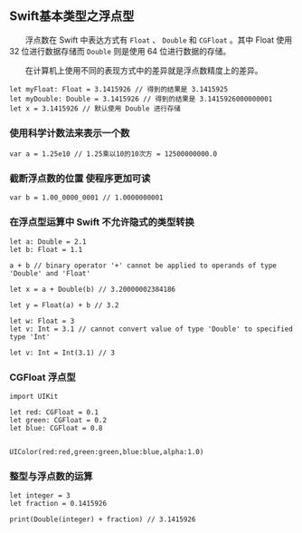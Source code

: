 ## Swift基本类型之浮点型

 　　浮点数在 Swift 中表达方式有 `Float` 、 `Double` 和 `CGFloat` 。其中 Float 使用 32 位进行数据存储而 `Double` 则是使用 64 位进行数据的存储。

　　在计算机上使用不同的表现方式中的差异就是浮点数精度上的差异。
 
```
let myFloat: Float = 3.1415926 // 得到的结果是 3.1415925
let myDouble: Double = 3.1415926 // 得到的结果是 3.1415926000000001
let x = 3.1415926 // 默认使用 Double 进行存储
```
###  使用科学计数法来表示一个数
```
var a = 1.25e10 // 1.25乘以10的10次方 = 12500000000.0
```

###  截断浮点数的位置 使程序更加可读
```
var b = 1.00_0000_0001 // 1.0000000001
```

### 在浮点型运算中 Swift 不允许隐式的类型转换
```
let a: Double = 2.1
let b: Float = 1.1

a + b // binary operator '+' cannot be applied to operands of type 'Double' and 'Float'

let x = a + Double(b) // 3.20000002384186

let y = Float(a) + b // 3.2
```
```
let w: Float = 3
let v: Int = 3.1 // cannot convert value of type 'Double' to specified type 'Int'

let v: Int = Int(3.1) // 3
```

### CGFloat 浮点型
```
import UIKit

let red: CGFloat = 0.1
let green: CGFloat = 0.2
let blue: CGFloat = 0.8


UIColor(red:red,green:green,blue:blue,alpha:1.0)
```

### 整型与浮点数的运算
```
let integer = 3
let fraction = 0.1415926

print(Double(integer) + fraction) // 3.1415926
```

